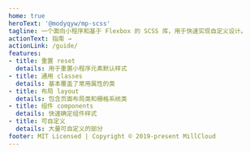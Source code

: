 ```yaml
---
home: true
heroText: '@modyqyw/mp-scss'
tagline: 一个面向小程序和基于 Flexbox 的 SCSS 库，用于快速实现自定义设计。
actionText: 指南 →
actionLink: /guide/
features:
- title: 重置 reset
  details: 用于重置小程序元素默认样式
- title: 通用 classes
  details: 基本覆盖了常用属性的类
- title: 布局 layout
  details: 包含页面布局类和栅格系统类
- title: 组件 components
  details: 快速确定组件样式
- title: 可自定义
  details: 大量可自定义的部分
footer: MIT Licensed | Copyright © 2019-present MillCloud
---
```

